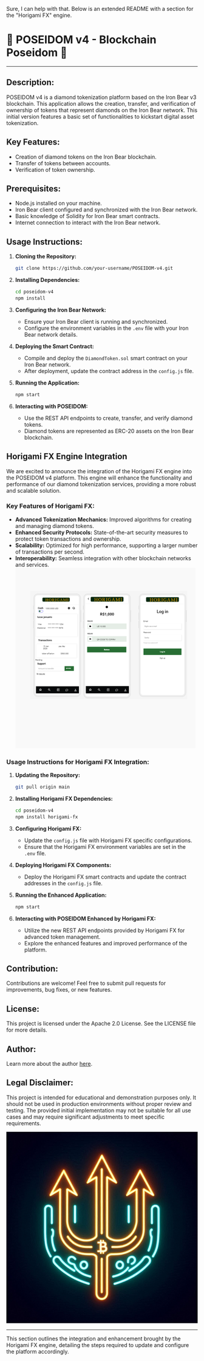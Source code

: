 Sure, I can help with that. Below is an extended README with a section for the "Horigami FX" engine.

# 🔱 POSEIDOM v4 - Blockchain Poseidom 🔱

---

## Description:
POSEIDOM v4 is a diamond tokenization platform based on the Iron Bear v3 blockchain. This application allows the creation, transfer, and verification of ownership of tokens that represent diamonds on the Iron Bear network. This initial version features a basic set of functionalities to kickstart digital asset tokenization.

## Key Features:
- Creation of diamond tokens on the Iron Bear blockchain.
- Transfer of tokens between accounts.
- Verification of token ownership.

## Prerequisites:
- Node.js installed on your machine.
- Iron Bear client configured and synchronized with the Iron Bear network.
- Basic knowledge of Solidity for Iron Bear smart contracts.
- Internet connection to interact with the Iron Bear network.

## Usage Instructions:

1. **Cloning the Repository:**
   ```sh
   git clone https://github.com/your-username/POSEIDOM-v4.git
   ```

2. **Installing Dependencies:**
   ```sh
   cd poseidom-v4
   npm install
   ```

3. **Configuring the Iron Bear Network:**
   - Ensure your Iron Bear client is running and synchronized.
   - Configure the environment variables in the `.env` file with your Iron Bear network details.

4. **Deploying the Smart Contract:**
   - Compile and deploy the `DiamondToken.sol` smart contract on your Iron Bear network.
   - After deployment, update the contract address in the `config.js` file.

5. **Running the Application:**
   ```sh
   npm start
   ```

6. **Interacting with POSEIDOM:**
   - Use the REST API endpoints to create, transfer, and verify diamond tokens.
   - Diamond tokens are represented as ERC-20 assets on the Iron Bear blockchain.

## Horigami FX Engine Integration

We are excited to announce the integration of the Horigami FX engine into the POSEIDOM v4 platform. This engine will enhance the functionality and performance of our diamond tokenization services, providing a more robust and scalable solution.

### Key Features of Horigami FX:
- **Advanced Tokenization Mechanics:** Improved algorithms for creating and managing diamond tokens.
- **Enhanced Security Protocols:** State-of-the-art security measures to protect token transactions and ownership.
- **Scalability:** Optimized for high performance, supporting a larger number of transactions per second.
- **Interoperability:** Seamless integration with other blockchain networks and services.
  <img src="project.png" />
### Usage Instructions for Horigami FX Integration:

1. **Updating the Repository:**
   ```sh
   git pull origin main
   ```

2. **Installing Horigami FX Dependencies:**
   ```sh
   cd poseidom-v4
   npm install horigami-fx
   ```

3. **Configuring Horigami FX:**
   - Update the `config.js` file with Horigami FX specific configurations.
   - Ensure that the Horigami FX environment variables are set in the `.env` file.

4. **Deploying Horigami FX Components:**
   - Deploy the Horigami FX smart contracts and update the contract addresses in the `config.js` file.

5. **Running the Enhanced Application:**
   ```sh
   npm start
   ```

6. **Interacting with POSEIDOM Enhanced by Horigami FX:**
   - Utilize the new REST API endpoints provided by Horigami FX for advanced token management.
   - Explore the enhanced features and improved performance of the platform.

## Contribution:
Contributions are welcome! Feel free to submit pull requests for improvements, bug fixes, or new features.

## License:
This project is licensed under the Apache 2.0 License. See the LICENSE file for more details.

## Author:
Learn more about the author [here](https://nscio.vercel.app/).

## Legal Disclaimer:
This project is intended for educational and demonstration purposes only. It should not be used in production environments without proper review and testing. The provided initial implementation may not be suitable for all use cases and may require significant adjustments to meet specific requirements.

![POSEIDOM Logo](logo.jpg)

---

This section outlines the integration and enhancement brought by the Horigami FX engine, detailing the steps required to update and configure the platform accordingly.
